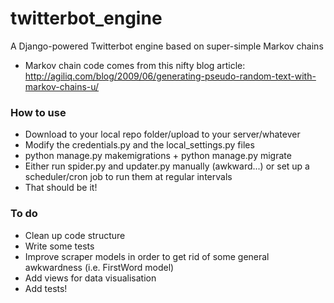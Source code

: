 # twitterbot_engine
A Django-powered Twitterbot engine based on super-simple Markov chains

* Markov chain code comes from this nifty blog article: http://agiliq.com/blog/2009/06/generating-pseudo-random-text-with-markov-chains-u/

### How to use

* Download to your local repo folder/upload to your server/whatever
* Modify the credentials.py and the local_settings.py files
* python manage.py makemigrations + python manage.py migrate
* Either run spider.py and updater.py manually (awkward...) or set up a scheduler/cron job to run them at regular intervals
* That should be it!

### To do

* Clean up code structure
* Write some tests
* Improve scraper models in order to get rid of some general awkwardness (i.e. FirstWord model)
* Add views for data visualisation
* Add tests!